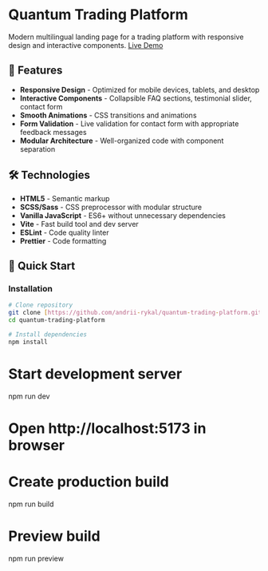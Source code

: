 # Quantum Trading Platform

Modern multilingual landing page for a trading platform with responsive design and interactive components.
[Live Demo]( https://andrii-rykal.github.io/quantum-trading-platform/)


## 🚀 Features

- **Responsive Design** - Optimized for mobile devices, tablets, and desktop
- **Interactive Components** - Collapsible FAQ sections, testimonial slider, contact form
- **Smooth Animations** - CSS transitions and animations
- **Form Validation** - Live validation for contact form with appropriate feedback messages
- **Modular Architecture** - Well-organized code with component separation

## 🛠 Technologies

- **HTML5** - Semantic markup
- **SCSS/Sass** - CSS preprocessor with modular structure
- **Vanilla JavaScript** - ES6+ without unnecessary dependencies
- **Vite** - Fast build tool and dev server
- **ESLint** - Code quality linter
- **Prettier** - Code formatting

## 🚀 Quick Start


### Installation

```bash
# Clone repository
git clone [https://github.com/andrii-rykal/quantum-trading-platform.git]
cd quantum-trading-platform

# Install dependencies
npm install
```

# Start development server
npm run dev

# Open http://localhost:5173 in browser

# Create production build
npm run build

# Preview build
npm run preview



